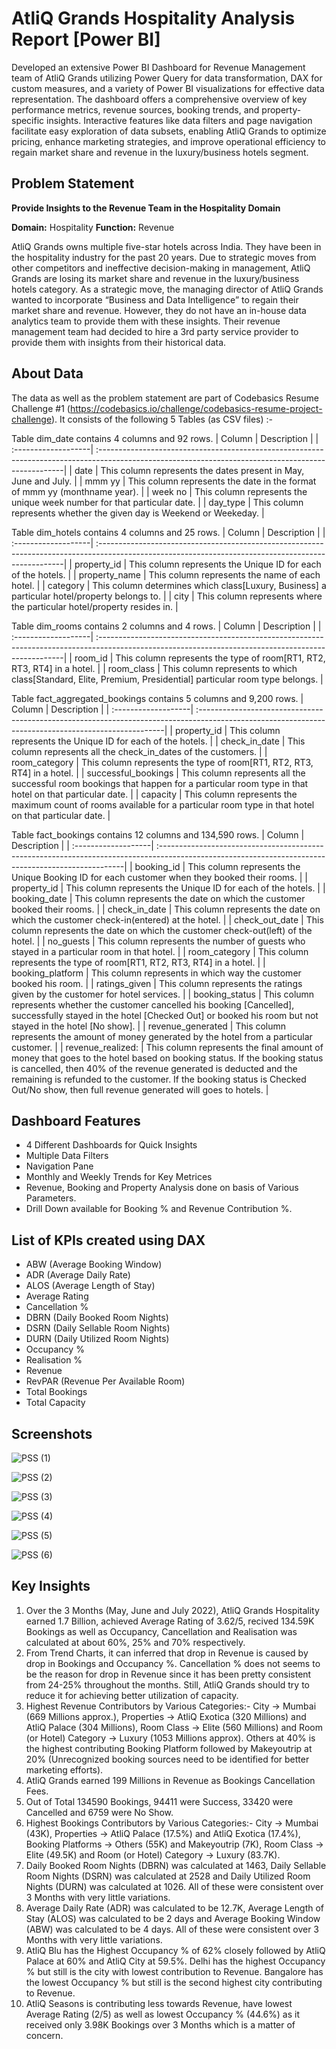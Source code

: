 # AtliQ Grands Hospitality Analysis Report [Power BI]
Developed an extensive Power BI Dashboard for Revenue Management team of AtliQ Grands utilizing Power Query for data transformation, DAX for custom measures, and a variety of Power BI visualizations for effective data representation. The dashboard offers a comprehensive overview of key performance metrics, revenue sources, booking trends, and property-specific insights. Interactive features like data filters and page navigation facilitate easy exploration of data subsets, enabling AtliQ Grands to optimize pricing, enhance marketing strategies, and improve operational efficiency to regain market share and revenue in the luxury/business hotels segment.

## Problem Statement

**Provide Insights to the Revenue Team in the Hospitality Domain**

**Domain:**  Hospitality       **Function:** Revenue

AtliQ Grands owns multiple five-star hotels across India. They have been in the hospitality industry for the past 20 years. Due to strategic moves from other competitors and ineffective decision-making in management, AtliQ Grands are losing its market share and revenue in the luxury/business hotels category. As a strategic move, the managing director of AtliQ Grands wanted to incorporate “Business and Data Intelligence” to regain their market share and revenue. However, they do not have an in-house data analytics team to provide them with these insights.
Their revenue management team had decided to hire a 3rd party service provider to provide them with insights from their historical data.

## About Data

The data as well as the problem statement are part of Codebasics Resume Challenge #1 (https://codebasics.io/challenge/codebasics-resume-project-challenge). It consists of the following 5 Tables (as CSV files) :-

Table dim_date contains 4 columns and 92 rows.
| Column              | Description                                                                                                                                         |
| :-------------------| :---------------------------------------------------------------------------------------------------------------------------------------------------|
| date                | This column represents the dates present in May, June and July.                                                                                     |
| mmm yy              | This column represents the date in the format of mmm yy (monthname year).                                                                           |
| week no             | This column represents the unique week number for that particular date.                                                                             |
| day_type            | This column represents whether the given day is Weekend or Weekeday.                                                                                |

Table dim_hotels contains 4 columns and 25 rows.
| Column              | Description                                                                                                                                         |
| :-------------------| :---------------------------------------------------------------------------------------------------------------------------------------------------|
| property_id         | This column represents the Unique ID for each of the hotels.                                                                                        |
| property_name       | This column represents the name of each hotel.                                                                                                      |
| category            | This column determines which class[Luxury, Business] a particular hotel/property belongs to.                                                        | 
| city                | This column represents where the particular hotel/property resides in.                                                                              |

Table dim_rooms contains 2 columns and 4 rows.
| Column              | Description                                                                                                                                         |
| :-------------------| :---------------------------------------------------------------------------------------------------------------------------------------------------|
| room_id             | This column represents the type of room[RT1, RT2, RT3, RT4] in a hotel.                                                                             |
| room_class          | This column represents to which class[Standard, Elite, Premium, Presidential] particular room type belongs.                                         |

Table fact_aggregated_bookings contains 5 columns and 9,200 rows.
| Column              | Description                                                                                                                                         |
| :-------------------| :---------------------------------------------------------------------------------------------------------------------------------------------------|
| property_id         | This column represents the Unique ID for each of the hotels.                                                                                        |
| check_in_date       | This column represents all the check_in_dates of the customers.                                                                                     |
| room_category       | This column represents the type of room[RT1, RT2, RT3, RT4] in a hotel.                                                                             |
| successful_bookings | This column represents all the successful room bookings that happen for a particular room type in that hotel on that particular date.               |
| capacity            | This column represents the maximum count of rooms available for a particular room type in that hotel on that particular date.                       |


Table fact_bookings contains 12 columns and 134,590 rows.
| Column              | Description                                                                                                                                         |
| :-------------------| :---------------------------------------------------------------------------------------------------------------------------------------------------|
| booking_id          | This column represents the Unique Booking ID for each customer when they booked their rooms.                                                        | 
| property_id         | This column represents the Unique ID for each of the hotels.                                                                                        | 
| booking_date        | This column represents the date on which the customer booked their rooms.                                                                           | 
| check_in_date       | This column represents the date on which the customer check-in(entered) at the hotel.                                                               |
| check_out_date      | This column represents the date on which the customer check-out(left) of the hotel.                                                                 |
| no_guests           | This column represents the number of guests who stayed in a particular room in that hotel.                                                          |
| room_category       | This column represents the type of room[RT1, RT2, RT3, RT4] in a hotel.                                                                             |
| booking_platform    | This column represents in which way the customer booked his room.                                                                                   | 
| ratings_given       | This column represents the ratings given by the customer for hotel services.                                                                        | 
| booking_status      |  This column represents whether the customer cancelled his booking [Cancelled], successfully stayed in the hotel [Checked Out] or booked his room but not stayed in the hotel [No show].                                                                                                                                          | 
| revenue_generated   | This column represents the amount of money generated by the hotel from a particular customer.                                                       |
| revenue_realized:   | This column represents the final amount of money that goes to the hotel based on booking status. If the booking status is cancelled, then 40% of the revenue generated is deducted and the remaining is refunded to the customer. If the booking status is Checked Out/No show, then full revenue generated will goes to hotels. |

## Dashboard Features

- 4 Different Dashboards for Quick Insights
- Multiple Data Filters
- Navigation Pane
- Monthly and Weekly Trends for Key Metrices
- Revenue, Booking and Property Analysis done on basis of Various Parameters.
- Drill Down available for Booking % and Revenue Contribution %.

## List of KPIs created using DAX

- ABW (Average Booking Window)
- ADR (Average Daily Rate)
- ALOS (Average Length of Stay)
- Average Rating
- Cancellation %
- DBRN (Daily Booked Room Nights)
- DSRN (Daily Sellable Room Nights)
- DURN (Daily Utilized Room Nights)
- Occupancy %
- Realisation %
- Revenue
- RevPAR (Revenue Per Available Room)
- Total Bookings
- Total Capacity

## Screenshots

![PSS (1)](https://github.com/jarsheenkaur/Global-Super-Store-Sales-Dashboard/assets/152518497/560b9907-9d53-4d4b-a788-1ac9e32b1192)

![PSS (2)](https://github.com/jarsheenkaur/Global-Super-Store-Sales-Dashboard/assets/152518497/574cd1b8-5379-4908-9607-578ac1e39438)

![PSS (3)](https://github.com/jarsheenkaur/Global-Super-Store-Sales-Dashboard/assets/152518497/df5b1c34-38f8-4c99-9ec6-40bac3ae4299)

![PSS (4)](https://github.com/jarsheenkaur/Global-Super-Store-Sales-Dashboard/assets/152518497/5de5103e-d015-48b9-90f0-6f5ffa05d79d)

![PSS (5)](https://github.com/jarsheenkaur/Global-Super-Store-Sales-Dashboard/assets/152518497/be429a9f-2fb1-438a-b927-64f95c9cfbea)

![PSS (6)](https://github.com/jarsheenkaur/Global-Super-Store-Sales-Dashboard/assets/152518497/9b98ce90-ac79-4fd6-bd71-44c39edab543)

## Key Insights

1. Over the 3 Months (May, June and July 2022), AtliQ Grands Hospitality earned  1.7 Billion, achieved Average Rating of 3.62/5, recived 134.59K Bookings as well as Occupancy, Cancellation and Realisation was calculated at about 60%, 25% and 70% respectively.
2. From Trend Charts, it can inferred that drop in Revenue is caused by drop in Bookings and Occupancy %. Cancellation % does not seems to be the reason for drop in Revenue since it has been pretty consistent from 24-25% throughout the months. Still, AtliQ Grands should try to reduce it for achieving better utilization of capacity.
3. Highest Revenue Contributors by Various Categories:- City -> Mumbai (669 Millions approx.), Properties -> AtliQ Exotica (320 Millions) and AtliQ Palace (304 Millions), Room Class -> Elite (560 Millions) and Room (or Hotel) Category -> Luxury (1053 Millions approx). Others at 40% is the highest contributing Booking Platform followed by Makeyoutrip at 20% (Unrecognized booking sources need to be identified for better marketing efforts).
4. AtliQ Grands earned 199 Millions in Revenue as Bookings Cancellation Fees.
5. Out of Total 134590 Bookings, 94411 were Success, 33420 were Cancelled and 6759 were No Show.
6. Highest Bookings Contributors by Various Categories:- City -> Mumbai (43K), Properties -> AtliQ Palace (17.5%) and AtliQ Exotica (17.4%), Booking Platforms -> Others (55K) and Makeyoutrip (7K), Room Class -> Elite (49.5K) and Room (or Hotel) Category -> Luxury (83.7K).
7. Daily Booked Room Nights (DBRN) was calculated at 1463, Daily Sellable Room Nights (DSRN) was calculated at 2528 and Daily Utilized Room Nights (DURN) was calculated at 1026. All of these were consistent over 3 Months with very little variations.
8. Average Daily Rate (ADR) was calculated to be 12.7K, Average Length of Stay (ALOS) was calculated to be 2 days and Average Booking Window (ABW) was calculated to be 4 days. All of these were consistent over 3 Months with very little variations.
9. AtliQ Blu has the Highest Occupancy % of 62% closely followed by AtliQ Palace at 60% and AtliQ City at 59.5%. Delhi has the highest Occupancy % but still is the city with lowest contribution to Revenue. Bangalore has the lowest Occupancy % but still is the second highest city contributing to Revenue.
10. AtliQ Seasons is contributing less towards Revenue, have lowest Average Rating (2/5) as well as lowest Occupancy % (44.6%) as it received only 3.98K Bookings over 3 Months  which is a matter of concern.
